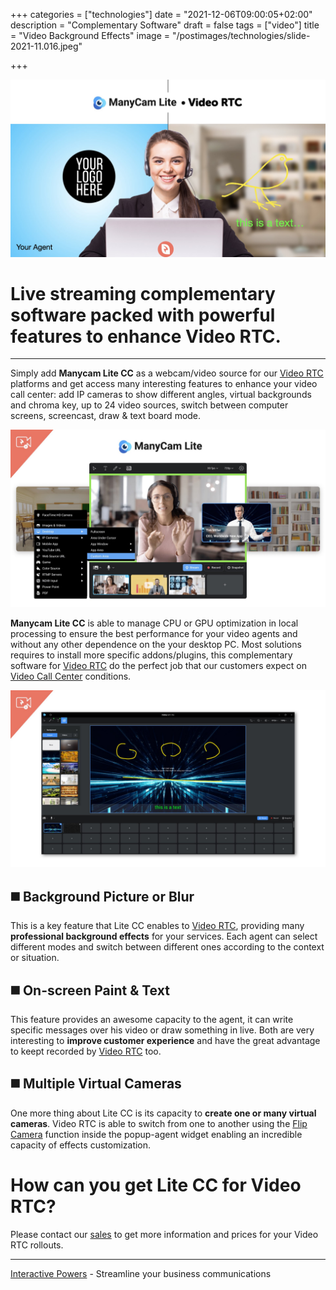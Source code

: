 +++
categories = ["technologies"]
date = "2021-12-06T09:00:05+02:00"
description = "Complementary Software"
draft = false
tags = ["video"]
title = "Video Background Effects"
image = "/postimages/technologies/slide-2021-11.016.jpeg"

+++

![Video RTC Manycam Lite](/postimages/technologies/slide-2021-11.016.jpeg)

# Live streaming complementary software packed with powerful features to enhance Video RTC.
---

Simply add **Manycam Lite CC** as a webcam/video source for our [Video RTC](https://blog.ivrpowers.com/post/marketing/video-rtc-solutions-ecosystem/) platforms and get access many interesting features to enhance your video call center: add IP cameras to show different angles, virtual backgrounds and chroma key, up to 24 video sources, switch between computer screens, screencast, draw & text board mode.

![Video RTC Manycam Lite](/postimages/technologies/slide-2021-11.015.jpeg)

**Manycam Lite CC** is able to manage CPU or GPU optimization in local processing to ensure the best performance for your video agents and without any other dependence on the your desktop PC. Most solutions requires to install more specific addons/plugins, this complementary software for [Video RTC](https://blog.ivrpowers.com/post/marketing/video-rtc-solutions-ecosystem/) do the perfect job that our customers expect on [Video Call Center](https://blog.ivrpowers.com/post/marketing/taking-customer-experience-to-the-next-level/) conditions.

![Video RTC Manycam Lite](/postimages/technologies/slide-2021-11.017.jpeg)

##	◼️ Background Picture or Blur
This is a key feature that Lite CC enables to [Video RTC](https://blog.ivrpowers.com/post/marketing/video-rtc-solutions-ecosystem/), providing many **professional background effects** for your services. Each agent can select different modes and switch between different ones according to the context or situation.

##	◼️ On-screen Paint & Text
This feature provides an awesome capacity to the agent, it can write specific messages over his video or draw something in live. Both are very interesting to **improve customer experience** and have the great advantage to keept recorded by [Video RTC](https://blog.ivrpowers.com/post/marketing/video-rtc-solutions-ecosystem/) too.

##	◼️ Multiple Virtual Cameras
One more thing about Lite CC is its capacity to **create one or many virtual cameras**. Video RTC is able to switch from one to another using the [Flip Camera](https://blog.ivrpowers.com/post/products/video-rtc-flip-camera/) function inside the popup-agent widget enabling an incredible capacity of effects customization.

#	How can you get Lite CC for Video RTC?

Please contact our [sales](https://www.ivrpowers.com/support-services/) to get more information and prices for your Video RTC rollouts.

---
[Interactive Powers](http://www.ivrpowers.com/) - Streamline your business communications
